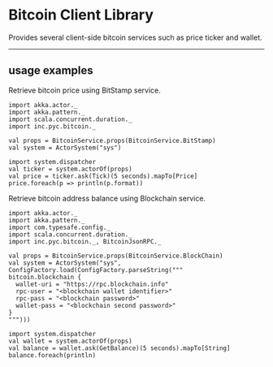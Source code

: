 # Bitcoin Client Library

Provides several client-side bitcoin services such as price ticker and wallet.

----
## usage examples

Retrieve bitcoin price using BitStamp service.

    import akka.actor._
    import akka.pattern._
    import scala.concurrent.duration._
    import inc.pyc.bitcoin._
    
    val props = BitcoinService.props(BitcoinService.BitStamp)
    val system = ActorSystem("sys")
    
    import system.dispatcher
    val ticker = system.actorOf(props)
    val price = ticker.ask(Tick)(5 seconds).mapTo[Price]
    price.foreach(p => println(p.format))


Retrieve bitcoin address balance using Blockchain service.

    import akka.actor._
    import akka.pattern._
    import com.typesafe.config._
    import scala.concurrent.duration._
    import inc.pyc.bitcoin._, BitcoinJsonRPC._
    
    val props = BitcoinService.props(BitcoinService.BlockChain)
    val system = ActorSystem("sys", ConfigFactory.load(ConfigFactory.parseString("""
    bitcoin.blockchain {
      wallet-uri = "https://rpc.blockchain.info"
      rpc-user = "<blockchain wallet identifier>"
      rpc-pass = "<blockchain password>"
      wallet-pass = "<blockchain second password>"
    }
    """)))
    
    import system.dispatcher
    val wallet = system.actorOf(props)
    val balance = wallet.ask(GetBalance)(5 seconds).mapTo[String]
    balance.foreach(println)
